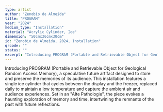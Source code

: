 ```yaml
---
type: artist
author: "Zenobio de Almeida"
title: "PROGRAM"
year: "2024"
medium_type: "Installation"
material: "Acrylic Cylinder, Ice"
dimension: "50cmx30cmx30cm"
id: "Zenobio de Almeida, 2024, Installation"
qrcode: ""
status: ""
excerpt: "Introducing PROGRAM (Portable and Retrievable Object for Geological Random Access Memory), a speculative future artifact designed to store and preserve the memories of its audience. This installation features a single ice cylinder that cycles between the display and the freezer, replaced daily to maintain a low temperature and capture the ambient air and audience experiences. Set in an 'Alte Pathologie', the piece evokes a haunting exploration of memory and time, intertwining the remnants of the past with future reflections."
---
```

Introducing PROGRAM (Portable and Retrievable Object for Geological Random Access Memory), a speculative future artifact designed to store and preserve the memories of its audience. This installation features a single ice cylinder that cycles between the display and the freezer, replaced daily to maintain a low temperature and capture the ambient air and audience experiences. Set in an "Alte Pathologie", the piece evokes a haunting exploration of memory and time, intertwining the remnants of the past with future reflections.
